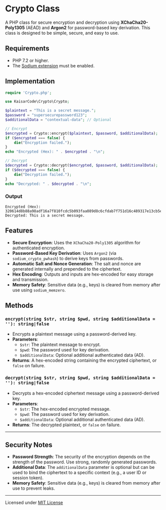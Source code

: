 # Crypto Class
A PHP class for secure encryption and decryption using **XChaCha20-Poly1305** (AEAD) and **Argon2** for password-based key derivation. This class is designed to be simple, secure, and easy to use.

## Requirements
- PHP 7.2 or higher.
- The [Sodium extension](https://www.php.net/manual/en/book.sodium.php) must be enabled.

## Implementation
```php
require 'Crypto.php';

use KaisarCode\Crypto\Crypto;

$plaintext = "This is a secret message.";
$password = "supersecurepassword123";
$additionalData = "contextual-data"; // Optional

// Encrypt
$encrypted = Crypto::encrypt($plaintext, $password, $additionalData);
if ($encrypted === false) {
    die("Encryption failed.");
}
echo "Encrypted (Hex): " . $encrypted . "\n";

// Decrypt
$decrypted = Crypto::decrypt($encrypted, $password, $additionalData);
if ($decrypted === false) {
    die("Decryption failed.");
}
echo "Decrypted: " . $decrypted . "\n";
```

### Output
```
Encrypted (Hex): 320614d8b88a98adf16a7f810fcdc5b093faa089d8c6cfdab7f751d16c489317e13cb5e9fca31833b25bf9fa9a8ef6f8368d7db995d768c71d8ccb22d795984b0b5091
Decrypted: This is a secret message.
```

## Features
- **Secure Encryption**: Uses the `XChaCha20-Poly1305` algorithm for authenticated encryption.
- **Password-Based Key Derivation**: Uses `Argon2` (via `sodium_crypto_pwhash`) to derive keys from passwords.
- **Automatic Salt and Nonce Generation**: The salt and nonce are generated internally and prepended to the ciphertext.
- **Hex Encoding**: Outputs and inputs are hex-encoded for easy storage and transmission.
- **Memory Safety**: Sensitive data (e.g., keys) is cleared from memory after use using `sodium_memzero`.

## Methods

### `encrypt(string $str, string $pwd, string $additionalData = ''): string|false`
- Encrypts a plaintext message using a password-derived key.
- **Parameters**:
  - `$str`: The plaintext message to encrypt.
  - `$pwd`: The password used for key derivation.
  - `$additionalData`: Optional additional authenticated data (AD).
- **Returns**: A hex-encoded string containing the encrypted ciphertext, or `false` on failure.

### `decrypt(string $str, string $pwd, string $additionalData = ''): string|false`
- Decrypts a hex-encoded ciphertext message using a password-derived key.
- **Parameters**:
  - `$str`: The hex-encoded encrypted message.
  - `$pwd`: The password used for key derivation.
  - `$additionalData`: Optional additional authenticated data (AD).
- **Returns**: The decrypted plaintext, or `false` on failure.

---

## Security Notes
- **Password Strength**: The security of the encryption depends on the strength of the password. Use strong, randomly generated passwords.
- **Additional Data**: The `additionalData` parameter is optional but can be used to bind the ciphertext to a specific context (e.g., a user ID or session token).
- **Memory Safety**: Sensitive data (e.g., keys) is cleared from memory after use to prevent leaks.

---

Licensed under [MIT License](https://opensource.org/license/mit)
